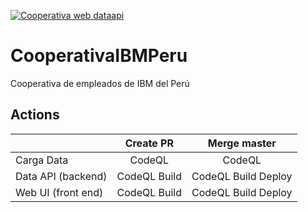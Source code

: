 [![Cooperativa web dataapi](https://github.com/Cooperativa-Empleados-IBM-Peru/Cooperativa-IBM-Peru/actions/workflows/pr-web-dataapi.yml/badge.svg)](https://github.com/Cooperativa-Empleados-IBM-Peru/Cooperativa-IBM-Peru/actions/workflows/pr-web-dataapi.yml)

# CooperativaIBMPeru
Cooperativa de empleados de IBM del Perú

## Actions
|                    |   Create PR  |     Merge master    |
|--------------------|:------------:|:-------------------:|
| Carga Data         | CodeQL       | CodeQL              |
| Data API (backend) | CodeQL Build | CodeQL Build Deploy |
| Web UI (front end) | CodeQL Build | CodeQL Build Deploy |


